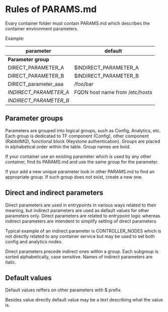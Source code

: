 # Rules of PARAMS.md

Evary container folder must contain PARAMS.md which describes the container environment parameters.

Example:

| parameter              | default                        |
| ---------------------- | ------------------------------ |
| **Parameter group**    |                                |
| DIRECT_PARAMETER_A     | $INDIRECT_PARAMETER_A          |
| DIRECT_PARAMETER_B     | $INDIRECT_PARAMETER_B          |
| DIRECT_parameter_aaa   | /foo/bar                       |
| *INDIRECT_PARAMETER_A* | FQDN host name from /etc/hosts |
| *INDIRECT_PARAMETER_B* |                                |

## Parameter groups

Parameters are grouped into logical groups, such as Config, Analytics, etc.
Each group is dedicatad to TF component (Config), other component (RabbitMQ),
functional block (Keystone authentication).
Groups are placed in alphabetical order within the table. Group names are bold.

If your container use an existing parameter which is used by any other container,
find its PARAMS.md and use the same group for the parameter.

If your add a new unique parameter look in other PARAMS.md to find an appropriate group.
If such group does not exist, create a new one.

## Direct and indirect parameters

Direct parameters are used in entrypoints in various ways related to their meaning,
but indirect parameters are used as default values for other parameters only.
Direct parameters are related to entrypoint logic whereas indirect parameters are intendent
to simplify setting of direct parameters. 

Typical example of an indirect parameter is CONTROLLER_NODES which is not directly related
to any container service but may be used to set both config and analytics nodes.

Direct parameters precede indirect ones within a group. Each subgroup is sorted
alphabetically, case sensitive. Names of indirect parameters are italic.

## Default values

Default values reffers on other parameters with $ prefix.

Besides value directly default value may be a text describing what the value is.
